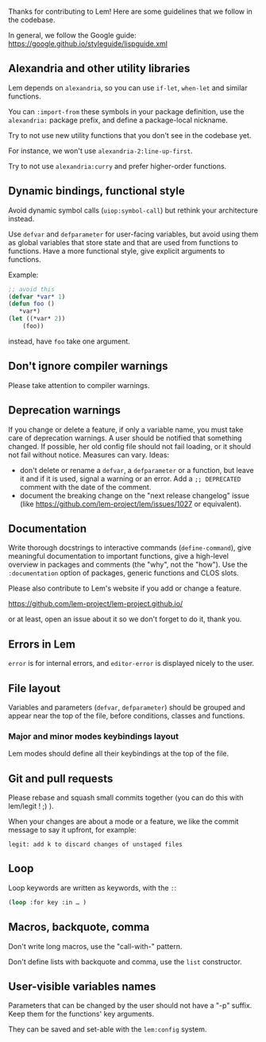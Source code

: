 
Thanks for contributing to Lem! Here are some guidelines that we follow in the codebase.

In general, we follow the Google guide: https://google.github.io/styleguide/lispguide.xml


## Alexandria and other utility libraries

Lem depends on `alexandria`, so you can use `if-let`, `when-let` and similar functions.

You can `:import-from` these symbols in your package definition, use the `alexandria:` package prefix, and define a package-local nickname.

Try to not use new utility functions that you don't see in the codebase yet.

For instance, we won't use `alexandria-2:line-up-first`.

Try to not use `alexandria:curry` and prefer higher-order functions.

## Dynamic bindings, functional style

Avoid dynamic symbol calls (`uiop:symbol-call`) but rethink your architecture instead.

Use `defvar` and `defparameter` for user-facing variables, but avoid
using them as global variables that store state and that are used from
functions to functions. Have a more functional style, give explicit
arguments to functions.

Example:

```lisp
;; avoid this
(defvar *var* 1)
(defun foo ()
   *var*)
(let ((*var* 2))
    (foo))
```

instead, have `foo` take one argument.


## Don't ignore compiler warnings

Please take attention to compiler warnings.


## Deprecation warnings

If you change or delete a feature, if only a variable name, you must
take care of deprecation warnings. A user should be notified that
something changed. If possible, her old config file should not fail
loading, or it should not fail without notice. Measures can vary. Ideas:

- don't delete or rename a `defvar`, a `defparameter` or a function, but leave it and if it is used, signal a warning or an error. Add a `;; DEPRECATED` comment with the date of the comment.
- document the breaking change on the "next release changelog" issue (like https://github.com/lem-project/lem/issues/1027 or equivalent).


## Documentation

Write thorough docstrings to interactive commands (`define-command`),
give meaningful documentation to important functions, give a
high-level overview in packages and comments (the "why", not the
"how"). Use the `:documentation` option of packages, generic functions
and CLOS slots.

Please also contribute to Lem's website if you add or change a feature.

https://github.com/lem-project/lem-project.github.io/

or at least, open an issue about it so we don't forget to do it, thank you.


## Errors in Lem

`error` is for internal errors, and `editor-error` is displayed nicely to the user.

## File layout

Variables and parameters (`defvar`, `defparameter`) should be grouped
and appear near the top of the file, before conditions, classes and
functions.

### Major and minor modes keybindings layout

Lem modes should define all their keybindings at the top of the file.

## Git and pull requests

Please rebase and squash small commits together (you can do this with lem/legit ! ;) ).

When your changes are about a mode or a feature, we like the commit message to say it upfront, for example:

    legit: add k to discard changes of unstaged files


## Loop

Loop keywords are written as keywords, with the `:`:

```lisp
(loop :for key :in … )
```

## Macros, backquote, comma

Don't write long macros, use the "call-with-" pattern.

Don't define lists with backquote and comma, use the `list` constructor.


## User-visible variables names

Parameters that can be changed by the user should not have a "-p"
suffix. Keep them for the functions' key arguments.

They can be saved and set-able with the `lem:config` system.
